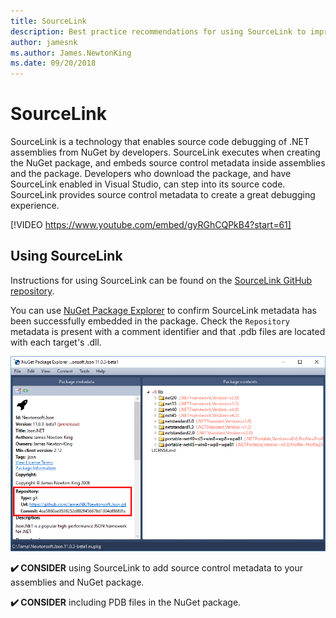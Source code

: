 ```yaml
---
title: SourceLink
description: Best practice recommendations for using SourceLink to improve debugging for .NET libraries.
author: jamesnk
ms.author: James.NewtonKing
ms.date: 09/20/2018
---
```

# SourceLink

SourceLink is a technology that enables source code debugging of .NET assemblies from NuGet by developers. SourceLink executes when creating the NuGet package, and embeds source control metadata inside assemblies and the package. Developers who download the package, and have SourceLink enabled in Visual Studio, can step into its source code. SourceLink provides source control metadata to create a great debugging experience.

[!VIDEO https://www.youtube.com/embed/gyRGhCQPkB4?start=61]

## Using SourceLink

Instructions for using SourceLink can be found on the [SourceLink GitHub repository](https://github.com/dotnet/sourcelink/blob/master/README.md).

You can use [NuGet Package Explorer](https://github.com/NuGetPackageExplorer/NuGetPackageExplorer) to confirm SourceLink metadata has been successfully embedded in the package. Check the  `Repository` metadata is present with a comment identifier and that .pdb files are located with each target's .dll.

![SourceLink in NuGet Package Explorer](./media/nuget-package-explorer-sourcelink.png "SourceLink in NuGet Package Explorer")

**✔️ CONSIDER** using SourceLink to add source control metadata to your assemblies and NuGet package.

**✔️ CONSIDER** including PDB files in the NuGet package.